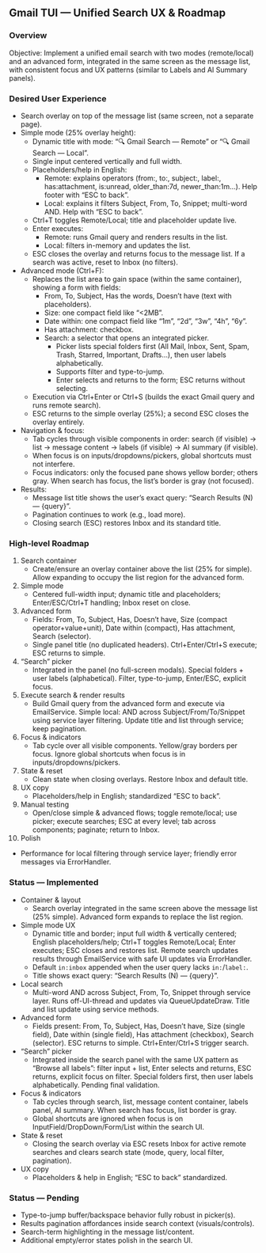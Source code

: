 ## Gmail TUI — Unified Search UX & Roadmap

### Overview
Objective: Implement a unified email search with two modes (remote/local) and an advanced form, integrated in the same screen as the message list, with consistent focus and UX patterns (similar to Labels and AI Summary panels).

### Desired User Experience
- Search overlay on top of the message list (same screen, not a separate page).
- Simple mode (25% overlay height):
  - Dynamic title with mode: “🔍 Gmail Search — Remote” or “🔍 Gmail Search — Local”.
  - Single input centered vertically and full width.
  - Placeholders/help in English:
    - Remote: explains operators (from:, to:, subject:, label:, has:attachment, is:unread, older_than:7d, newer_than:1m…). Help footer with “ESC to back”.
    - Local: explains it filters Subject, From, To, Snippet; multi-word AND. Help with “ESC to back”.
  - Ctrl+T toggles Remote/Local; title and placeholder update live.
  - Enter executes:
    - Remote: runs Gmail query and renders results in the list.
    - Local: filters in-memory and updates the list.
  - ESC closes the overlay and returns focus to the message list. If a search was active, reset to Inbox (no filters).
- Advanced mode (Ctrl+F):
  - Replaces the list area to gain space (within the same container), showing a form with fields:
    - From, To, Subject, Has the words, Doesn’t have (text with placeholders).
    - Size: one compact field like “<2MB”.
    - Date within: one compact field like “1m”, “2d”, “3w”, “4h”, “6y”.
    - Has attachment: checkbox.
    - Search: a selector that opens an integrated picker.
      - Picker lists special folders first (All Mail, Inbox, Sent, Spam, Trash, Starred, Important, Drafts…), then user labels alphabetically.
      - Supports filter and type-to-jump.
      - Enter selects and returns to the form; ESC returns without selecting.
  - Execution via Ctrl+Enter or Ctrl+S (builds the exact Gmail query and runs remote search).
  - ESC returns to the simple overlay (25%); a second ESC closes the overlay entirely.
- Navigation & focus:
  - Tab cycles through visible components in order: search (if visible) → list → message content → labels (if visible) → AI summary (if visible).
  - When focus is on inputs/dropdowns/pickers, global shortcuts must not interfere.
  - Focus indicators: only the focused pane shows yellow border; others gray. When search has focus, the list’s border is gray (not focused).
- Results:
  - Message list title shows the user’s exact query: “Search Results (N) — {query}”.
  - Pagination continues to work (e.g., load more).
  - Closing search (ESC) restores Inbox and its standard title.

### High-level Roadmap
1) Search container
   - Create/ensure an overlay container above the list (25% for simple). Allow expanding to occupy the list region for the advanced form.
2) Simple mode
   - Centered full-width input; dynamic title and placeholders; Enter/ESC/Ctrl+T handling; Inbox reset on close.
3) Advanced form
   - Fields: From, To, Subject, Has, Doesn’t have, Size (compact operator+value+unit), Date within (compact), Has attachment, Search (selector).
   - Single panel title (no duplicated headers). Ctrl+Enter/Ctrl+S execute; ESC returns to simple.
4) “Search” picker
   - Integrated in the panel (no full-screen modals). Special folders + user labels (alphabetical). Filter, type-to-jump, Enter/ESC, explicit focus.
5) Execute search & render results
   - Build Gmail query from the advanced form and execute via EmailService. Simple local: AND across Subject/From/To/Snippet using service layer filtering. Update title and list through service; keep pagination.
6) Focus & indicators
   - Tab cycle over all visible components. Yellow/gray borders per focus. Ignore global shortcuts when focus is in inputs/dropdowns/pickers.
7) State & reset
   - Clean state when closing overlays. Restore Inbox and default title.
8) UX copy
   - Placeholders/help in English; standardized “ESC to back”.
9) Manual testing
   - Open/close simple & advanced flows; toggle remote/local; use picker; execute searches; ESC at every level; tab across components; paginate; return to Inbox.
10) Polish
   - Performance for local filtering through service layer; friendly error messages via ErrorHandler.

### Status — Implemented
- Container & layout
  - Search overlay integrated in the same screen above the message list (25% simple). Advanced form expands to replace the list region.
- Simple mode UX
  - Dynamic title and border; input full width & vertically centered; English placeholders/help; Ctrl+T toggles Remote/Local; Enter executes; ESC closes and restores list. Remote search updates results through EmailService with safe UI updates via ErrorHandler.
  - Default `in:inbox` appended when the user query lacks `in:`/`label:`.
  - Title shows exact query: “Search Results (N) — {query}”.
- Local search
  - Multi-word AND across Subject, From, To, Snippet through service layer. Runs off-UI-thread and updates via QueueUpdateDraw. Title and list update using service methods.
- Advanced form
  - Fields present: From, To, Subject, Has, Doesn’t have, Size (single field), Date within (single field), Has attachment (checkbox), Search (selector). ESC returns to simple. Ctrl+Enter/Ctrl+S trigger search.
- “Search” picker
  - Integrated inside the search panel with the same UX pattern as “Browse all labels”: filter input + list, Enter selects and returns, ESC returns, explicit focus on filter. Special folders first, then user labels alphabetically. Pending final validation.
- Focus & indicators
  - Tab cycles through search, list, message content container, labels panel, AI summary. When search has focus, list border is gray.
  - Global shortcuts are ignored when focus is on InputField/DropDown/Form/List within the search UI.
- State & reset
  - Closing the search overlay via ESC resets Inbox for active remote searches and clears search state (mode, query, local filter, pagination).
- UX copy
  - Placeholders & help in English; “ESC to back” standardized.

### Status — Pending
- Type-to-jump buffer/backspace behavior fully robust in picker(s).
- Results pagination affordances inside search context (visuals/controls).
- Search-term highlighting in the message list/content.
- Additional empty/error states polish in the search UI.


